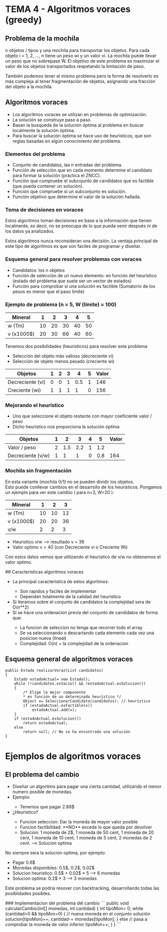 # TEMA 4 - Algoritmos voraces (greedy) #
## Problema de la mochila
<p>n objetos / tipos y una mochila para transportar los objetos. Para cada objeto i = 1, 2, ..., n tiene un peso wi y un valor vi. La mochila puede llevar un peso que no sobrepase W. El objetivo de este problema es maximizar el valor de los objetos transportados respetando la limitación de peso.
</p>
<p> También podemos tener el mismo problema pero la forma de resolverlo es más compleja al tener fragmentación de objetos, asignando una fracción del objeto a la mochila.</p>

## Algoritmos voraces ##
<ul>
<li>Los algoritmos voraces se utilizan en problemas de optimización.</li>
<li>La solución se construye paso a paso.</li>
<li>Basan la busqueda de la solución óptima al problema en buscar localmente la solución óptima.</li>
<li>Para buscar la solución óptima se hace uso de heurísticos, que son reglas basadas en algún conocimiento del problema.</li>
</ul>

### Elementos del problema ###
<ul>
<li>Conjunto de candidatos, las n entradas del problema.</li>
<li>Función de selección que en cada momento determine el candidato para formar la solución (práctica el ZNCC).</li>
<li>Función que compruebe el subcojunto de candidatos que es factible (que pueda contener un solución).</li>
<li>Función que compruebe si un subconjunto es solución.</li>
<li>Función objetivo que determine el valor de la solución hallada.</li>
</ul>

### Toma de decisiones en voraces ###
<p>Estos algoritmos toman decisiones en base a la información que tienen localmente, es decir, no se preocupa de lo que pueda venir después ni de los datos ya analizados.</p>
<p>
Estos algoritmos nunca reconsideran una decisión. La ventaja principal de este tipo de algoritmos es que son faciles de programar y diseñar.
</p>

### Esquema general para resolver problemas con voraces ###
<ul>
<li>Candidatos: los n objetos</li>
<li>Función de selección de un nuevo elemento: en función del heurístico (estado del problema que suele ser un vector de estados)</li>
<li>Función para comprobar si una solución es factible (Sumatorio de los pesos es menor que el paso límite)</li>
</ul>

### Ejemplo de problema (n = 5, W (límite) = 100) ###
| Mineral    | 1  | 2  | 3  | 4  | 5  |
|------------|----|----|----|----|----|
| w (Tm)     | 10 | 20 | 30 | 40 | 50 |
| v (x1000$) | 20 | 30 | 66 | 40 | 60 |
<p>Tenemos dos posibilidades (heurísticos) para resolver este problema</p>
<ul>
<li>Selección del objeto más valioso (decreciente vi)</li>
<li>Selección de objeto menos pesado (creciente wi)</li>
</ul>

| Objetos    | 1  | 2  | 3  | 4  | 5  | Valor |
|------------|----|----|----|----|----|-------|
| Decreciente (vi)     | 0  | 0  | 1  | 0.5| 1  |146|
| Creciente (wi) | 1 | 1 | 1 | 1 | 0 |156|

### Mejorando el heurístico ###
<ul>
<li>Uno que seleccione el objeto restante con mayor coeficiente valor / peso</li>
<li>Dicho heurístico nos proporciona la solución óptima</li>
</ul>

| Objetos    | 1  | 2  | 3  | 4  | 5  | Valor |
|------------|----|----|----|----|----|-------|
| Valor / peso     | 2  | 1.5  | 2.2  | 1| 1.2  ||
| Decreciente (v/w) | 1 | 1 | 1 | 0 | 0.8 |164|

### Mochila sin fragmentación
<p>En esta variante (mochila 0/1) no se pueden dividir los objetos. <br>Esto puede conllevar cambios en el desarrollo de los heurísticos. Pongamos un ejemplo para ver este cambio ( para n=3, W=20 ):</p>

|Mineral | 1 | 2 | 3 |
|--------|---|---|---|
|w (Tm) | 10 | 10 | 12 |
|v (x1000$) | 20 | 20 | 36 |
|v/w | 2 | 2 | 3 |

<ul>
<li>Heuristico v/w --> resultado v = 36</li>
<li>Valor optimo v = 40 (con Decreciente vi o Creciente Wi)</li>
</ul>

<p>Con estos datos vemos que utilizando el heuristico de v/w no obtenemos el valor optimo.</p>
## Caracteristicas algoritmos voraces
<ul>
<li>La principal caracteristica de estos algoritmos:</li>
	<ul>
	<li>Son rapidos y faciles de implementar</li>
	<li>Dependen totalmente de la calidad del heuristico</li>
	</ul>
<li>Si iteramos sobre el conjunto de candidatos la complejidad sera de O(n**2)</li>
<li>Si se hace una ordenacion previa del conjunto de candidatos de forma que:</li>
	<ul>
	<li>La funcion de seleccion no tenga que recorrer todo el array</li>
	<li>Se va seleccionando o descartando cada elemento cada vez una posicion nueva (lineal)</li>
	<li>Complejidad: O(n) + la complejidad de la ordenacion</li>
	</ul>
</ul>

## Esquema general de algoritmos voraces
```
public Estado realizarVoraz(List candidatos)  
{  
	Estado estadoActual= new Estado();  
	while (!candidatos.esVacio() && !estadoActual.esSolucion())  
	{  
		/* Elige la mejor componente  
		* en función de un determinado heurístico */  
		Object x= SeleccionarCandidato(candidatos); // heurístico  
		if (estadoActual.esFactible(x))  
			estadoActual.add(x);  
	}  
	if (estadoActual.esSolucion())  
		return estadoActual;  
	else  
		return null; // No se ha encontrado una solución  
}
```


# Ejemplos de algoritmos voraces
## El problema del cambio
<ul>
<li>Diseñar un algoritmo para pagar una cierta cantidad, utilizando el menor numero posible de monedas.</li>
<li>Ejemplo:</li>
	<ul>
	<li>Tenemos que pagar 2.89$</li>
	</ul>
<li>¿Heuristico?</li>
	<ul>
	<li>Funcion seleccion: Dar la moneda de mayor valor posible</li>
	<li>Funcion factibilidad: **NO** excede lo que queda por devolver</li>
	<li>Solucion: 1 moneda de 2$, 1 moneda de 50 cent, 1 moneda de 20 cent, 1 moneda de 10 cent, 1 moneda de 5 cent, 2 monedas de 2 cent. --> Solucion optima</li>
	</ul>
</ul>

<p>No siempre sera la solucion optima, por ejemplo:</p>
<ul>
<li>Pagar 0.6$</li>
<li>Monedas disponibles: 0.5$, 0.2$, 0.02$</li>
<li>Solucion heuristico: 0.5$ + 0.02$ * 5 --> 6 monedas</li>
<li>Solucion optima: 0.2$ * 3 --> 3 monedas</li>
</ul>

<p>Este problema se podria resover con backtracking, desarrollando todas las posiblidades posibles.</p>
### Implementacion del problema del cambio
```
public void calcularCambio(int[] monedas, int cantidad)  
{  
	int tipoMon= 0;  
	while (cantidad>0 && tipoMon<monedas.length)  
	{  
		// Estado es factible / valido  
		if (cantidad-monedas[tipoMon]>=0)  
		{  
			// nueva moneda en el conjunto solución  
			solucion[tipoMon]++;  
			cantidad-= monedas[tipoMon];  
		}  
		else  
			// pasa a comprobar la moneda de valor inferior  
			tipoMon++;  
	}  
}
```

